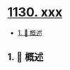 # [1130. xxx](https://github.com/Tdahuyou/TNotes.leetcode/tree/main/notes/1130.%20xxx)

<!-- region:toc -->

- [1. 📝 概述](#1--概述)

<!-- endregion:toc -->

## 1. 📝 概述
